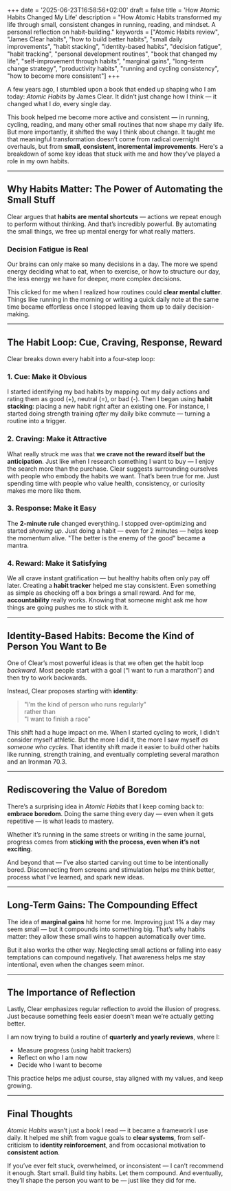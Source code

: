 +++
date = '2025-06-23T16:58:56+02:00'
draft = false
title = 'How Atomic Habits Changed My Life'
description = "How Atomic Habits transformed my life through small, consistent changes in running, reading, and mindset. A personal reflection on habit-building."
keywords = ["Atomic Habits review", "James Clear habits", "how to build better habits", "small daily improvements", "habit stacking", "identity-based habits", "decision fatigue", "habit tracking", "personal development routines", "book that changed my life", "self-improvement through habits", "marginal gains", "long-term change strategy", "productivity habits", "running and cycling consistency", "how to become more consistent"]
+++

A few years ago, I stumbled upon a book that ended up shaping who I am today: *Atomic Habits* by James Clear. It didn’t just change how I think — it changed what I *do*, every single day.

This book helped me become more active and consistent — in running, cycling, reading, and many other small routines that now shape my daily life. But more importantly, it shifted the way I think about change. It taught me that meaningful transformation doesn’t come from radical overnight overhauls, but from **small, consistent, incremental improvements**. Here's a breakdown of some key ideas that stuck with me and how they've played a role in my own habits.

---

## Why Habits Matter: The Power of Automating the Small Stuff

Clear argues that **habits are mental shortcuts** — actions we repeat enough to perform without thinking. And that’s incredibly powerful. By automating the small things, we free up mental energy for what really matters. 

### Decision Fatigue is Real

Our brains can only make so many decisions in a day. The more we spend energy deciding what to eat, when to exercise, or how to structure our day, the less energy we have for deeper, more complex decisions.

This clicked for me when I realized how routines could **clear mental clutter**. Things like running in the morning or writing a quick daily note at the same time became effortless once I stopped leaving them up to daily decision-making.

---

## The Habit Loop: Cue, Craving, Response, Reward

Clear breaks down every habit into a four-step loop:

### 1. **Cue**: Make it Obvious

I started identifying my bad habits by mapping out my daily actions and rating them as good (+), neutral (=), or bad (-). Then I began using **habit stacking**: placing a new habit right after an existing one. For instance, I started doing strength training *after* my daily bike commute — turning a routine into a trigger.

### 2. **Craving**: Make it Attractive

What really struck me was that **we crave not the reward itself but the anticipation**. Just like when I research something I want to buy — I enjoy the search more than the purchase. Clear suggests surrounding ourselves with people who embody the habits we want. That’s been true for me. Just spending time with people who value health, consistency, or curiosity makes me more like them.

### 3. **Response**: Make it Easy

The **2-minute rule** changed everything. I stopped over-optimizing and started *showing up*. Just doing a habit — even for 2 minutes — helps keep the momentum alive. "The better is the enemy of the good" became a mantra.

### 4. **Reward**: Make it Satisfying

We all crave instant gratification — but healthy habits often only pay off later. Creating a **habit tracker** helped me stay consistent. Even something as simple as checking off a box brings a small reward. And for me, **accountability** really works. Knowing that someone might ask me how things are going pushes me to stick with it.

---

## Identity-Based Habits: Become the Kind of Person You Want to Be

One of Clear’s most powerful ideas is that we often get the habit loop *backward*. Most people start with a goal (“I want to run a marathon”) and then try to work backwards.

Instead, Clear proposes starting with **identity**:

> "I’m the kind of person who runs regularly"  
> rather than  
> "I want to finish a race"

This shift had a huge impact on me. When I started cycling to work, I didn’t consider myself athletic. But the more I did it, the more I saw myself *as someone who cycles*. That identity shift made it easier to build other habits like running, strength training, and eventually completing several marathon and an Ironman 70.3.

---

## Rediscovering the Value of Boredom

There’s a surprising idea in *Atomic Habits* that I keep coming back to: **embrace boredom**. Doing the same thing every day — even when it gets repetitive — is what leads to mastery. 

Whether it’s running in the same streets or writing in the same journal, progress comes from **sticking with the process, even when it’s not exciting**.

And beyond that — I’ve also started carving out time to be intentionally bored. Disconnecting from screens and stimulation helps me think better, process what I’ve learned, and spark new ideas.

---

## Long-Term Gains: The Compounding Effect

The idea of **marginal gains** hit home for me. Improving just 1% a day may seem small — but it compounds into something big. That’s why habits matter: they allow these small wins to happen automatically over time.

But it also works the other way. Neglecting small actions or falling into easy temptations can compound negatively. That awareness helps me stay intentional, even when the changes seem minor.

---

## The Importance of Reflection

Lastly, Clear emphasizes regular reflection to avoid the illusion of progress. Just because something feels easier doesn’t mean we’re actually getting better.

I am now trying to build a routine of **quarterly and yearly reviews**, where I:
- Measure progress (using habit trackers)
- Reflect on who I am now
- Decide who I want to become

This practice helps me adjust course, stay aligned with my values, and keep growing.

---

## Final Thoughts
*Atomic Habits* wasn’t just a book I read — it became a framework I use daily. It helped me shift from vague goals to **clear systems**, from self-criticism to **identity reinforcement**, and from occasional motivation to **consistent action**.

If you’ve ever felt stuck, overwhelmed, or inconsistent — I can’t recommend it enough. Start small. Build tiny habits. Let them compound. And eventually, they’ll shape the person you want to be — just like they did for me.